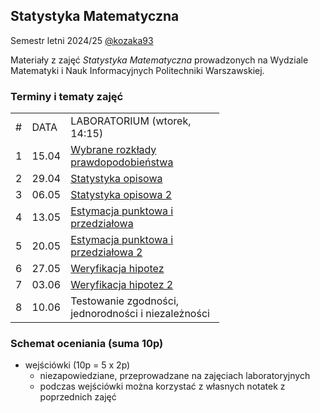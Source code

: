 ## Statystyka Matematyczna 

Semestr letni 2024/25 [@kozaka93](https://github.com/kozaka93)

Materiały z zajęć _Statystyka Matematyczna_ prowadzonych na Wydziale Matematyki i Nauk Informacyjnych Politechniki Warszawskiej.

### Terminy i tematy zajęć

<div class="tg-wrap"><table style="undefined;table-layout: fixed; width: 564px">
<colgroup>
<col style="width: 25.2px">
<col style="width: 46.2px">
<col style="width: 246.2px">
</colgroup>
<tbody>
  <tr>
    <td>#</td>
    <td>DATA</td>
    <td>LABORATORIUM (wtorek, 14:15)</td>
  </tr>
   <tr>
    <td>1</td>
    <td>15.04</td>
    <td><a href="https://github.com/kozaka93/2025L-MathematicalStatistics/tree/main/lab01">Wybrane rozkłady prawdopodobieństwa</a></td>
  </tr>
   <tr>
    <td>2</td>
    <td>29.04</td>
    <td><a href="https://github.com/kozaka93/2025L-MathematicalStatistics/tree/main/lab02">Statystyka opisowa</a></td>
  </tr>
  <tr>
    <td>3</td>
    <td>06.05</td>
    <td><a href="https://github.com/kozaka93/2025L-MathematicalStatistics/tree/main/lab03">Statystyka opisowa 2</a></td>
  </tr>
 <tr>
    <td>4</td>
    <td>13.05</td>
    <td><a href="https://github.com/kozaka93/2025L-MathematicalStatistics/tree/main/lab04">Estymacja punktowa i przedziałowa</a></td>
  </tr>
 <tr>
   <td>5</td>
    <td>20.05</td>
    <td><a href="https://github.com/kozaka93/2025L-MathematicalStatistics/tree/main/lab05">Estymacja punktowa i przedziałowa 2</a></td>
  </tr>
 <tr>
    <td>6</td>
    <td>27.05</td>
    <td><a href="https://github.com/kozaka93/2025L-MathematicalStatistics/tree/main/lab06">Weryfikacja hipotez</a></td>
  </tr>
 <tr>
    <td>7</td>
    <td>03.06</td>
    <td><a href="https://github.com/kozaka93/2025L-MathematicalStatistics/tree/main/lab07">Weryfikacja hipotez 2</a></td>
  </tr>
<tr>
    <td>8</td>
    <td>10.06</td>
    <td>Testowanie zgodności, jednorodności i niezależności</td>
  </tr>
</tbody>
</table></div>


### Schemat oceniania (suma 10p)
- wejściówki (10p = 5 x 2p)
  - niezapowiedziane, przeprowadzane na zajęciach laboratoryjnych
  - podczas wejściówki można korzystać z własnych notatek z poprzednich zajęć
